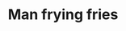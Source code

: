 ---
title: "Man frying fries"
alt: "A picture of a Man frying fries"
src: "/photos/street2.jpg"
caption: "Malaga, Spain"
index: 10
---